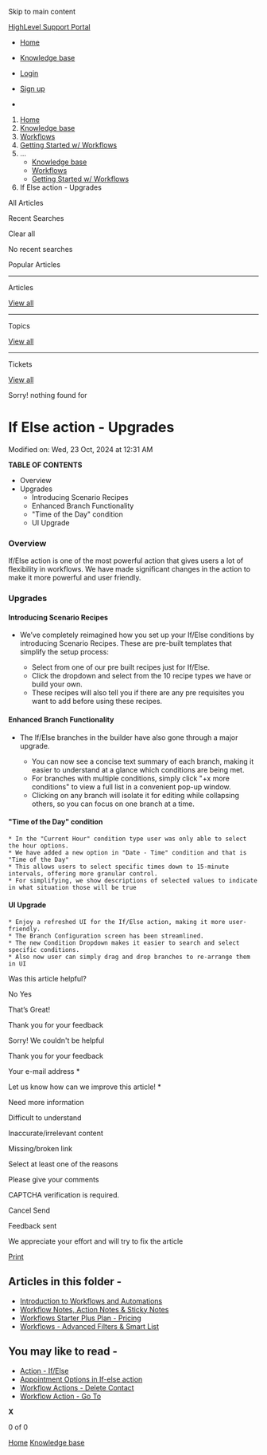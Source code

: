 Skip to main content

[ HighLevel Support Portal ](https://help.gohighlevel.com)

  * [ Home ](/support/home)
  * [ Knowledge base ](/support/solutions)

  * [Login](/support/login)
  * [Sign up](/support/signup)
  * 

  1. [Home](/support/home)
  2. [Knowledge base](/support/solutions)
  3. [Workflows](/support/solutions/48000455132)
  4. [Getting Started w/ Workflows](/support/solutions/folders/155000000735)
  5. ... 
     * [Knowledge base](/support/solutions)
     * [Workflows](/support/solutions/48000455132)
     * [Getting Started w/ Workflows](/support/solutions/folders/155000000735)
  6. If Else action - Upgrades

All  Articles 

Recent Searches

Clear all

No recent searches

Popular Articles

* * *

Articles

[View all](/support/search/solutions)

* * *

Topics

[View all](/support/search/topics)

* * *

Tickets

[View all](/support/search/tickets)

Sorry! nothing found for   

# If Else action - Upgrades

Modified on: Wed, 23 Oct, 2024 at 12:31 AM

**TABLE OF CONTENTS**

  * Overview
  * Upgrades
    * Introducing Scenario Recipes
    * Enhanced Branch Functionality
    * "Time of the Day" condition
    * UI Upgrade

### **Overview**

If/Else action is one of the most powerful action that gives users a lot of flexibility in workflows. We have made significant changes in the action to make it more powerful and user friendly.

### **Upgrades**

#### Introducing Scenario Recipes

  * We’ve completely reimagined how you set up your If/Else conditions by introducing Scenario Recipes. These are pre-built templates that simplify the setup process:

    * Select from one of our pre built recipes just for If/Else.
    * Click the dropdown and select from the 10 recipe types we have or build your own.
    * These recipes will also tell you if there are any pre requisites you want to add before using these recipes.

#### Enhanced Branch Functionality

  * The If/Else branches in the builder have also gone through a major upgrade.

    * You can now see a concise text summary of each branch, making it easier to understand at a glance which conditions are being met.
    * For branches with multiple conditions, simply click "+x more conditions" to view a full list in a convenient pop-up window.
    * Clicking on any branch will isolate it for editing while collapsing others, so you can focus on one branch at a time.

#### "Time of the Day" condition

    * In the "Current Hour" condition type user was only able to select the hour options.
    * We have added a new option in "Date - Time" condition and that is "Time of the Day"
    * This allows users to select specific times down to 15-minute intervals, offering more granular control.
    * For simplifying, we show descriptions of selected values to indicate in what situation those will be true

#### UI Upgrade

    * Enjoy a refreshed UI for the If/Else action, making it more user-friendly.
    * The Branch Configuration screen has been streamlined.
    * The new Condition Dropdown makes it easier to search and select specific conditions.
    * Also now user can simply drag and drop branches to re-arrange them in UI

Was this article helpful?

No  Yes 

That’s Great!

Thank you for your feedback

Sorry! We couldn't be helpful

Thank you for your feedback

Your e-mail address *

Let us know how can we improve this article! *

Need more information 

Difficult to understand 

Inaccurate/irrelevant content 

Missing/broken link 

Select at least one of the reasons 

Please give your comments 

CAPTCHA verification is required. 

Cancel  Send 

Feedback sent

We appreciate your effort and will try to fix the article

[Print](javascript:print\(\))

## Articles in this folder -

  * [Introduction to Workflows and Automations](/support/solutions/articles/155000002445-introduction-to-workflows-and-automations)
  * [Workflow Notes, Action Notes & Sticky Notes](/support/solutions/articles/155000003914-workflow-notes-action-notes-sticky-notes)
  * [Workflows Starter Plus Plan - Pricing](/support/solutions/articles/155000003971-workflows-starter-plus-plan-pricing)
  * [Workflows - Advanced Filters & Smart List](/support/solutions/articles/155000003974-workflows-advanced-filters-smart-list)

## You may like to read -

  * [Action - If/Else](/support/solutions/articles/155000002471-action-if-else)
  * [Appointment Options in If-else action](/support/solutions/articles/155000004050-appointment-options-in-if-else-action)
  * [Workflow Actions - Delete Contact](/support/solutions/articles/155000003423-workflow-actions-delete-contact)
  * [Workflow Action - Go To](/support/solutions/articles/155000003377-workflow-action-go-to)

**X**

0 of 0 []()

[Home](/support/home) [Knowledge base](/support/solutions)
